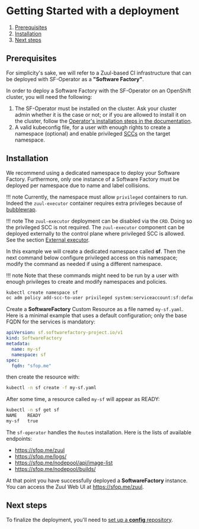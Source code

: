 # Getting Started with a deployment


1. [Prerequisites](#prerequisites)
1. [Installation](#installation)
1. [Next steps](#next-steps)

## Prerequisites

For simplicity's sake, we will refer to a Zuul-based CI infrastructure that can be deployed with SF-Operator as a **"Software Factory"**.

In order to deploy a Software Factory with the SF-Operator on an OpenShift cluster, you will need the following:

1. The SF-Operator must be installed on the cluster. Ask your cluster admin whether it is the case or not; or if you are allowed to install it on the cluster, follow the [Operator's installation steps in the documentation](../operator/getting_started.md).
1. A valid kubeconfig file, for a user with enough rights to create a namespace (optional) and enable privileged [SCCs](https://docs.openshift.com/container-platform/4.13/authentication/managing-security-context-constraints.html) on the target namespace.

## Installation

We recommend using a dedicated namespace to deploy your Software Factory. Furthermore, only one instance of a Software Factory must be deployed per namespace due to name and label collisions.

!!! note
    Currently, the namespace must allow `privileged` containers to run. Indeed the `zuul-executor` container requires
    extra privileges because of [bubblewrap](https://github.com/containers/bubblewrap).

!!! note
    The `zuul-executor` deployment can be disabled via the `CRD`. Doing so the privileged SCC is not required. The `zuul-executor` component can be
    deployed externally to the control plane where privileged SCC is allowed.
    See the section [External executor](./external-executor.md).

In this example we will create a dedicated namespace called **sf**. Then the next command below configure privileged access on this namespace; modify the command as needed if using a different namespace.

!!! note
    Note that these commands might need to be run by a user with enough privileges to create and modify namespaces and policies.

```sh
kubectl create namespace sf
oc adm policy add-scc-to-user privileged system:serviceaccount:sf:default
```

Create a **SoftwareFactory** Custom Resource as a file named `my-sf.yaml`. Here is a minimal example that uses a default configuration; only the base FQDN for the services is mandatory:

```yaml
apiVersion: sf.softwarefactory-project.io/v1
kind: SoftwareFactory
metadata:
  name: my-sf
  namespace: sf
spec:
  fqdn: "sfop.me"
```

then create the resource with:

```sh
kubectl -n sf create -f my-sf.yaml
```

After some time, a resource called `my-sf` will appear as READY:
```sh
kubectl -n sf get sf
NAME    READY
my-sf   true
```

The `sf-operator` handles the `Route`s installation. Here is the lists of available
endpoints:

- https://sfop.me/zuul
- https://sfop.me/logs/
- https://sfop.me/nodepool/api/image-list
- https://sfop.me/nodepool/builds/

At that point you have successfully deployed a **SoftwareFactory** instance. You can access the Zuul Web UI at https://sfop.me/zuul.

## Next steps

To finalize the deployment, you'll need to [set up a **config** repository](./config_repository.md).
